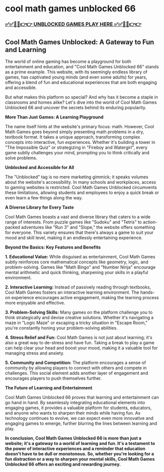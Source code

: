 # cool math games unblocked 66

### [✅✅🔴🔴👉👉 UNBLOCKED GAMES PLAY HERE ✅✅🔴🔴👉👉](https://topstoryindia.com)

## Cool Math Games Unblocked: A Gateway to Fun and Learning

The world of online gaming has become a playground for both entertainment and education, and "Cool Math Games Unblocked 66" stands as a prime example. This website, with its seemingly endless library of games, has captivated young minds (and even some adults) for years, offering a blend of fun and educational experiences that are both engaging and accessible. 

But what makes this platform so special? And why has it become a staple in classrooms and homes alike? Let's dive into the world of Cool Math Games Unblocked 66 and uncover the secrets behind its enduring popularity.

**More Than Just Games: A Learning Playground**

The name itself hints at the website's primary focus: math. However, Cool Math Games goes beyond simply presenting math problems in a dry, textbook format. It takes a unique approach, transforming complex concepts into interactive, fun experiences. Whether it's building a tower in "The Impossible Quiz" or strategizing in "Fireboy and Watergirl", every game subtly challenges your mind, prompting you to think critically and solve problems.

**Unblocked and Accessible for All**

The "Unblocked" tag is no mere marketing gimmick; it speaks volumes about the website's accessibility. In many schools and workplaces, access to gaming websites is restricted. Cool Math Games Unblocked circumvents these limitations, allowing students and employees to enjoy a quick break or even learn a few things along the way.

**A Diverse Library for Every Taste**

Cool Math Games boasts a vast and diverse library that caters to a wide range of interests. From puzzle games like "Sudoku" and "Tetris" to action-packed adventures like "Run 3" and "Slope," the website offers something for everyone. This variety ensures that there's always a game to suit your mood and skill level, making it an endlessly entertaining experience.

**Beyond the Basics: Key Features and Benefits**

**1.  Educational Value:** While disguised as entertainment, Cool Math Games subtly reinforces core mathematical concepts like geometry, logic, and problem-solving. Games like "Math Bingo" and "Number Ninja" encourage mental arithmetic and quick thinking, sharpening your skills in a playful environment.

**2.  Interactive Learning:** Instead of passively reading through textbooks, Cool Math Games fosters an interactive learning environment. The hands-on experience encourages active engagement, making the learning process more enjoyable and effective.

**3.  Problem-Solving Skills:** Many games on the platform challenge you to think strategically and devise creative solutions. Whether it's navigating a maze in "Logic Maze" or escaping a tricky situation in "Escape Room," you're constantly honing your problem-solving abilities.

**4.  Stress Relief and Fun:** Cool Math Games is not just about learning; it's also a great way to de-stress and have fun. Taking a break to play a game can help clear your head and boost your mood, making it a valuable tool for managing stress and anxiety.

**5.  Community and Competition:**  The platform encourages a sense of community by allowing players to connect with others and compete in challenges. This social element adds another layer of engagement and encourages players to push themselves further.

**The Future of Learning and Entertainment**

Cool Math Games Unblocked 66 proves that learning and entertainment can go hand in hand. By seamlessly integrating educational elements into engaging games, it provides a valuable platform for students, educators, and anyone who wants to sharpen their minds while having fun. As technology continues to evolve, we can expect even more innovative and engaging games to emerge, further blurring the lines between learning and play.

**In conclusion, Cool Math Games Unblocked 66 is more than just a website; it's a gateway to a world of learning and fun. It's a testament to the power of interactive experiences and a reminder that education doesn't have to be dull or monotonous. So, whether you're looking for a fun distraction or a way to sharpen your mental skills, Cool Math Games Unblocked 66 offers an exciting and rewarding journey.** 

